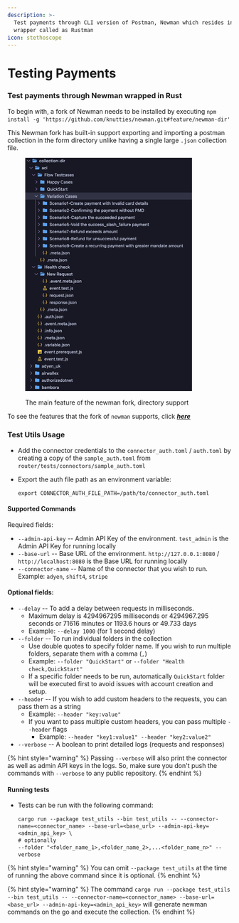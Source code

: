 ```yaml
---
description: >-
  Test payments through CLI version of Postman, Newman which resides in a Rust
  wrapper called as Rustman
icon: stethoscope
---
```


# Testing Payments

### Test payments through Newman wrapped in Rust

To begin with, a fork of Newman needs to be installed by executing `npm install -g 'https://github.com/knutties/newman.git#feature/newman-dir'`

This Newman fork has built-in support exporting and importing a postman collection in the form directory unlike having a single large `.json` collection file.

<figure><img src=".gitbook/assets/image (147).png" alt="" width="375"><figcaption><p>The main feature of the newman fork, directory support</p></figcaption></figure>

To see the features that the fork of `newman` supports, click [_**here**_](https://github.com/knutties/newman/blob/feature/newman-dir/DIR_COMMANDS.md)

### Test Utils Usage

* Add the connector credentials to the `connector_auth.toml` / `auth.toml` by creating a copy of the `sample_auth.toml` from `router/tests/connectors/sample_auth.toml`
*   Export the auth file path as an environment variable:

    ```shell
    export CONNECTOR_AUTH_FILE_PATH=/path/to/connector_auth.toml
    ```

#### Supported Commands

Required fields:

* `--admin-api-key` -- Admin API Key of the environment. `test_admin` is the Admin API Key for running locally
* `--base-url` -- Base URL of the environment. `http://127.0.0.1:8080` / `http://localhost:8080` is the Base URL for running locally
* `--connector-name` -- Name of the connector that you wish to run. Example: `adyen`, `shift4`, `stripe`

#### Optional fields:

* `--delay` -- To add a delay between requests in milliseconds.
  * Maximum delay is 4294967295 milliseconds or 4294967.295 seconds or 71616 minutes or 1193.6 hours or 49.733 days
  * Example: `--delay 1000` (for 1 second delay)
* `--folder` -- To run individual folders in the collection
  * Use double quotes to specify folder name. If you wish to run multiple folders, separate them with a comma (`,`)
  * Example: `--folder "QuickStart"` or `--folder "Health check,QuickStart"`
  * If a specific folder needs to be run, automatically `QuickStart` folder will be executed first to avoid issues with account creation and setup.
* `--header` -- If you wish to add custom headers to the requests, you can pass them as a string
  * Example: `--header "key:value"`
  * If you want to pass multiple custom headers, you can pass multiple `--header` flags
    * Example: `--header "key1:value1" --header "key2:value2"`
* `--verbose` -- A boolean to print detailed logs (requests and responses)

{% hint style="warning" %}
Passing `--verbose` will also print the connector as well as admin API keys in the logs. So, make sure you don't push the commands with `--verbose` to any public repository.
{% endhint %}

#### Running tests

*   Tests can be run with the following command:

    ```shell
    cargo run --package test_utils --bin test_utils -- --connector-name=<connector_name> --base-url=<base_url> --admin-api-key=<admin_api_key> \
    # optionally
    --folder "<folder_name_1>,<folder_name_2>,...<folder_name_n>" --verbose
    ```

{% hint style="warning" %}
You can omit `--package test_utils` at the time of running the above command since it is optional.
{% endhint %}

{% hint style="warning" %}
The command `cargo run --package test_utils --bin test_utils -- --connector-name=<connector_name> --base-url=<base_url> --admin-api-key=<admin_api_key>`  will generate newman commands on the go and execute the collection.
{% endhint %}
